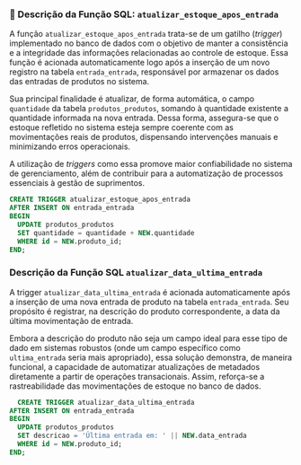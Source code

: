 ### 📄 Descrição da Função SQL: `atualizar_estoque_apos_entrada`

A função `atualizar_estoque_apos_entrada` trata-se de um gatilho (*trigger*) implementado no banco de dados com o objetivo de manter a consistência e a integridade das informações relacionadas ao controle de estoque. Essa função é acionada automaticamente logo após a inserção de um novo registro na tabela `entrada_entrada`, responsável por armazenar os dados das entradas de produtos no sistema.

Sua principal finalidade é atualizar, de forma automática, o campo `quantidade` da tabela `produtos_produtos`, somando à quantidade existente a quantidade informada na nova entrada. Dessa forma, assegura-se que o estoque refletido no sistema esteja sempre coerente com as movimentações reais de produtos, dispensando intervenções manuais e minimizando erros operacionais.

A utilização de *triggers* como essa promove maior confiabilidade no sistema de gerenciamento, além de contribuir para a automatização de processos essenciais à gestão de suprimentos.

```sql
CREATE TRIGGER atualizar_estoque_apos_entrada
AFTER INSERT ON entrada_entrada
BEGIN
  UPDATE produtos_produtos
  SET quantidade = quantidade + NEW.quantidade
  WHERE id = NEW.produto_id;
END;

```




### Descrição da Função SQL `atualizar_data_ultima_entrada`

A trigger `atualizar_data_ultima_entrada` é acionada automaticamente após a inserção de uma nova entrada de produto na tabela `entrada_entrada`. Seu propósito é registrar, na descrição do produto correspondente, a data da última movimentação de entrada.

Embora a descrição do produto não seja um campo ideal para esse tipo de dado em sistemas robustos (onde um campo específico como `ultima_entrada` seria mais apropriado), essa solução demonstra, de maneira funcional, a capacidade de automatizar atualizações de metadados diretamente a partir de operações transacionais. Assim, reforça-se a rastreabilidade das movimentações de estoque no banco de dados.

```sql
  CREATE TRIGGER atualizar_data_ultima_entrada
AFTER INSERT ON entrada_entrada
BEGIN
  UPDATE produtos_produtos
  SET descricao = 'Última entrada em: ' || NEW.data_entrada
  WHERE id = NEW.produto_id;
END;

```